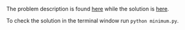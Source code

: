 The problem description is found [here](https://leetcode.com/problems/minimum-cost-to-cut-a-stick/) while the solution is [here](https://github.com/aurimas13/Solutions-To-Problems/blob/main/LeetCode/Python%20Solutions/Minimum%20Cost%20to%20Cut%20a%20Stick/minimum.py).

To check the solution in the terminal window run `python minimum.py`.